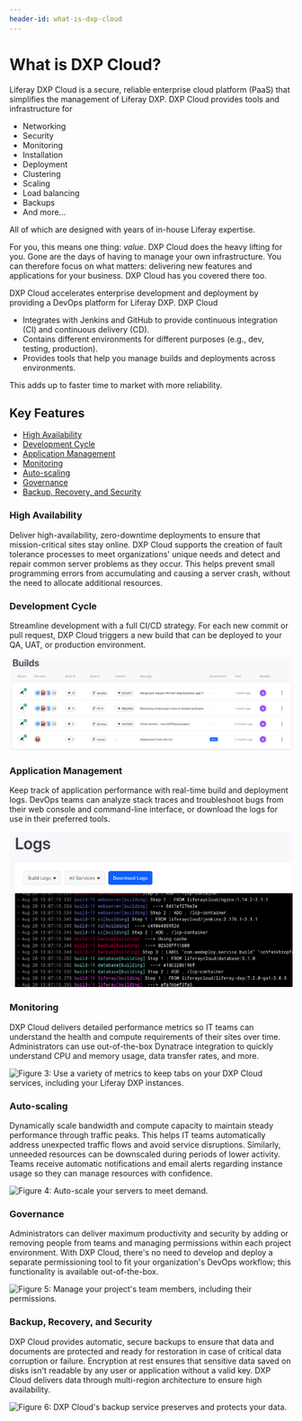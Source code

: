 ```yaml
---
header-id: what-is-dxp-cloud
---
```


# What is DXP Cloud?

Liferay DXP Cloud is a secure, reliable enterprise cloud platform (PaaS) that 
simplifies the management of Liferay DXP. DXP Cloud provides tools and 
infrastructure for

-   Networking
-   Security
-   Monitoring
-   Installation
-   Deployment
-   Clustering
-   Scaling
-   Load balancing
-   Backups
-   And more...

All of which are designed with years of in-house Liferay expertise. 

For you, this means one thing: *value*. DXP Cloud does the heavy lifting for 
you. Gone are the days of having to manage your own infrastructure. You can 
therefore focus on what matters: delivering new features and applications for 
your business. DXP Cloud has you covered there too. 

DXP Cloud accelerates enterprise development and deployment by providing a 
DevOps platform for Liferay DXP. DXP Cloud 

-   Integrates with Jenkins and GitHub to provide continuous integration (CI) 
    and continuous delivery (CD). 
-   Contains different environments for different purposes (e.g., dev, testing, 
    production). 
-   Provides tools that help you manage builds and deployments across 
    environments. 

This adds up to faster time to market with more reliability. 

## Key Features

-   [High Availability](#high-availability)
-   [Development Cycle](#development-cycle)
-   [Application Management](#application-management)
-   [Monitoring](#monitoring)
-   [Auto-scaling](#auto-scaling)
-   [Governance](#governance)
-   [Backup, Recovery, and Security](#backup-recovery-and-security)

### High Availability

Deliver high-availability, zero-downtime deployments to ensure that 
mission-critical sites stay online. DXP Cloud supports the creation of fault 
tolerance processes to meet organizations' unique needs and detect and repair 
common server problems as they occur. This helps prevent small programming 
errors from accumulating and causing a server crash, without the need to 
allocate additional resources. 

### Development Cycle

Streamline development with a full CI/CD strategy. For each new commit or pull 
request, DXP Cloud triggers a new build that can be deployed to your QA, UAT, 
or production environment. 

![Figure 1: View, manage, and deploy your builds from a central location.](../images/builds.png)

### Application Management

Keep track of application performance with real-time build and deployment logs. 
DevOps teams can analyze stack traces and troubleshoot bugs from their web 
console and command-line interface, or download the logs for use in their 
preferred tools. 

![Figure 2: Real-time build and deployment logs help you solve problems with your applications.](../images/build-logs.png)

### Monitoring

DXP Cloud delivers detailed performance metrics so IT teams can understand the 
health and compute requirements of their sites over time. Administrators can 
use out-of-the-box Dynatrace integration to quickly understand CPU and memory 
usage, data transfer rates, and more. 

![Figure 3: Use a variety of metrics to keep tabs on your DXP Cloud services, including your Liferay DXP instances.](../images/app-metrics.png)

### Auto-scaling

Dynamically scale bandwidth and compute capacity to maintain steady performance 
through traffic peaks. This helps IT teams automatically address unexpected 
traffic flows and avoid service disruptions. Similarly, unneeded resources can 
be downscaled during periods of lower activity. Teams receive automatic 
notifications and email alerts regarding instance usage so they can manage 
resources with confidence. 

![Figure 4: Auto-scale your servers to meet demand.](../images/auto-scaling.png)

### Governance

Administrators can deliver maximum productivity and security by adding or 
removing people from teams and managing permissions within each project 
environment. With DXP Cloud, there's no need to develop and deploy a separate 
permissioning tool to fit your organization's DevOps workflow; this 
functionality is available out-of-the-box. 

![Figure 5: Manage your project's team members, including their permissions.](../images/invite-member.png)

### Backup, Recovery, and Security

DXP Cloud provides automatic, secure backups to ensure that data and documents 
are protected and ready for restoration in case of critical data corruption or 
failure. Encryption at rest ensures that sensitive data saved on disks isn't 
readable by any user or application without a valid key. DXP Cloud delivers 
data through multi-region architecture to ensure high availability. 

![Figure 6: DXP Cloud's backup service preserves and protects your data.](../images/backups.png)
